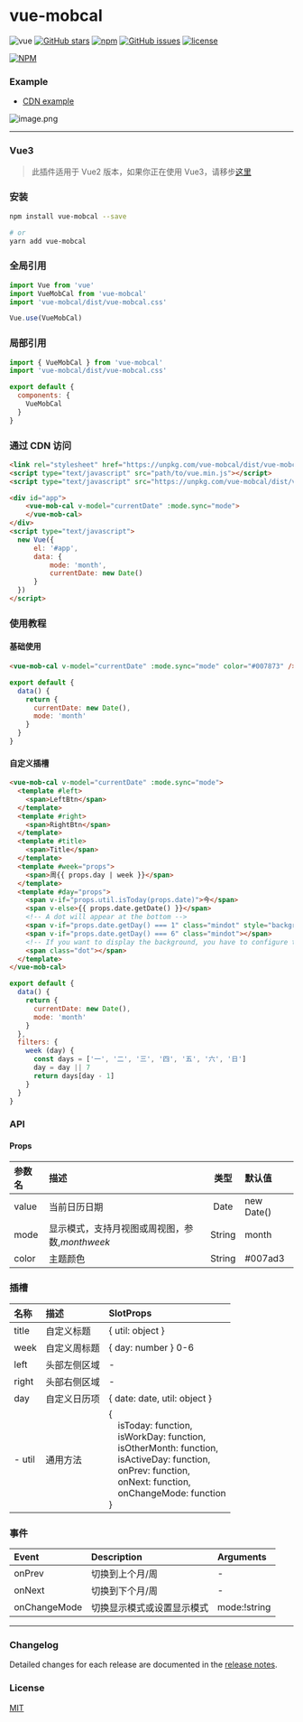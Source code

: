 # vue-mobcal

![vue](https://img.shields.io/badge/MADE%20WITH-VUE-42a97a?style=for-the-badge&labelColor=35495d)
[![GitHub stars](https://img.shields.io/github/stars/hoythan/Vue-MobCal.svg?style=for-the-badge)](https://github.com/hoythan/Vue-MobCal)
[![npm](https://img.shields.io/npm/v/vue-mobcal?color=c7343a&label=npm&style=for-the-badge)](https://www.npmjs.com/package/vue-mobcal)
[![GitHub issues](https://img.shields.io/github/issues-raw/hoythan/Vue-MobCal.svg?style=for-the-badge)](https://github.com/hoythan/Vue-MobCal/issues)
[![license](https://img.shields.io/github/license/mashape/apistatus.svg?style=for-the-badge)](https://github.com/hoythan/Vue-MobCal/blob/master/LICENSE)

[![NPM](https://nodei.co/npm/vue-mobcal.png?downloads=true&downloadRank=true&stars=true)](https://www.npmjs.com/package/vue-mobcal)

### Example
- [CDN example](https://jsfiddle.net/hoythan/a4un3d25/5/)

![image.png](https://i.loli.net/2021/07/21/BXli3sGICa5rcEu.png)

---

### Vue3

> 此插件适用于 Vue2 版本，如果你正在使用 Vue3，请移步[这里](https://github.com/hoythan/Vue-MobCal3)

### 安装

``` bash
npm install vue-mobcal --save

# or
yarn add vue-mobcal
```

### 全局引用

``` javascript
import Vue from 'vue'
import VueMobCal from 'vue-mobcal'
import 'vue-mobcal/dist/vue-mobcal.css'

Vue.use(VueMobCal)
```


### 局部引用

```javascript
import { VueMobCal } from 'vue-mobcal'
import 'vue-mobcal/dist/vue-mobcal.css'

export default {
  components: {
    VueMobCal
  }
}
```

### 通过 CDN 访问

``` html
<link rel="stylesheet" href="https://unpkg.com/vue-mobcal/dist/vue-mobcal.css"/>
<script type="text/javascript" src="path/to/vue.min.js"></script>
<script type="text/javascript" src="https://unpkg.com/vue-mobcal/dist/vue-mobcal.umd.min.js"></script>

<div id="app">
    <vue-mob-cal v-model="currentDate" :mode.sync="mode">
    </vue-mob-cal>
</div>
<script type="text/javascript">
  new Vue({
      el: '#app',
      data: {
          mode: 'month',
          currentDate: new Date()
      }
  })
</script>
```

### 使用教程
#### 基础使用
```html
<vue-mob-cal v-model="currentDate" :mode.sync="mode" color="#007873" />
```
```js
export default {
  data() {
    return {
      currentDate: new Date(),
      mode: 'month'
    }
  }
}
```
#### 自定义插槽
```html
<vue-mob-cal v-model="currentDate" :mode.sync="mode">
  <template #left>
    <span>LeftBtn</span>
  </template>
  <template #right>
    <span>RightBtn</span>
  </template>
  <template #title>
    <span>Title</span>
  </template>
  <template #week="props">
    <span>周{{ props.day | week }}</span>
  </template>
  <template #day="props">
    <span v-if="props.util.isToday(props.date)">今</span>
    <span v-else>{{ props.date.getDate() }}</span>
    <!-- A dot will appear at the bottom -->
    <span v-if="props.date.getDay() === 1" class="mindot" style="background-color: red;"></span>
    <span v-if="props.date.getDay() === 6" class="mindot"></span>
    <!-- If you want to display the background, you have to configure this -->
    <span class="dot"></span> 
  </template>
</vue-mob-cal>
```
```js
export default {
  data() {
    return {
      currentDate: new Date(),
      mode: 'month'
    }
  },
  filters: {
    week (day) {
      const days = ['一', '二', '三', '四', '五', '六', '日']
      day = day || 7
      return days[day - 1]
    }
  }
}
```



### API

#### Props

| 参数名 | 描述 | 类型 | 默认值 |
| :----- | :---- | :----: | :---- |
| value | 当前日历日期 | <span class="t">Date</span> | <span class="v">new Date()</span> |
| mode | 显示模式，支持月视图或周视图，参数,<i>month</i><i>week</i> | <span class="t">String</span> | <span class="v">month</span> |
| color | 主题颜色 | <span class="t">String</span> | <span class="v"><span class="dot"></span>#007ad3</span> |

### 插槽

| 名称 | 描述 | SlotProps |
| :----- | :---- | :---- |
| title | 自定义标题 | <span class="t">	{ util: object }</span> |
| week | 自定义周标题 | <span class="t">{ day: number }</span> 0-6 |
| left | 头部左侧区域 | - |
| right | 头部右侧区域 | - |
| day | 自定义日历项 | <span class="t">	{ date: date, util: object }</span> |
| - util | 通用方法 | <div class="t">{<br>&emsp;isToday: function, <br>&emsp;isWorkDay: function, <br>&emsp;isOtherMonth: function, <br>&emsp;isActiveDay: function, <br>&emsp;onPrev: function, <br>&emsp;onNext: function, <br>&emsp;onChangeMode: function<br>}</div> |

### 事件
| Event | Description | Arguments |
| :----- | :---- | :---- |
| onPrev | 切换到上个月/周 | - |
| onNext | 切换到下个月/周 | - |
| onChangeMode | 切换显示模式或设置显示模式 | <span class="t">mode:!string</span> |

---

### Changelog

Detailed changes for each release are documented in the [release notes](https://github.com/hoythan/vue-mobcal/blob/master/CHANGELOG.md).

### License

[MIT](https://github.com/hoythan/vue-mobcal/blob/master/LICENSE)
<!-- <style>
  table {
    font-size: 12px;
    width: 100%;
  }
  .t {
    color:green;
  }
  .v {
    color: #58727e;
    background-color:#f7f8fa;
    padding: 2px 5px;
    border-radius: 4px;
  }
  .var {
    color: #1989fa;
    background-color: rgba(25, 137, 250, 0.1);
    padding: 2px 5px;
    border-radius: 4px;
    margin-left: 4px;
  }
  i {
    color: #58727e;
    background-color:#f7f8fa;
    padding: 2px 5px;
    border-radius: 4px;
    margin-right: 4px;
  }
  .dot {
    display: inline-block;
    background: #007ad3;
    width: 10px;
    height: 10px;
    margin-right: 6px;
    border-radius: 100px;
  }
</style> -->